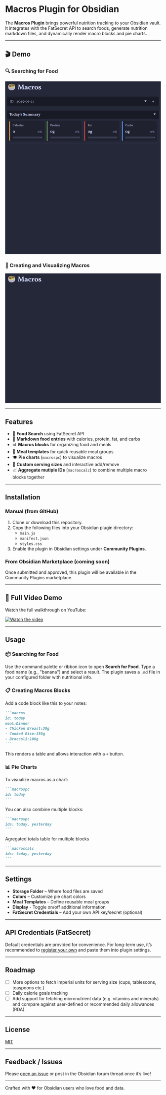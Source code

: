 # Macros Plugin for Obsidian

The **Macros Plugin** brings powerful nutrition tracking to your Obsidian vault. It integrates with the FatSecret API to search foods, generate nutrition markdown files, and dynamically render macro blocks and pie charts.

---

## 🎬 Demo

### 🔍 Searching for Food

![Search GIF](images/V2/Live-Search.gif)

### 🍎 Creating and Visualizing Macros

![Macros GIF](images/V2/Macros-Table.gif)

---

## Features

- 🥑 **Food Search** using FatSecret API
- 📝 **Markdown food entries** with calories, protein, fat, and carbs
- 📊 **Macros blocks** for organizing food and meals
- 🥗 **Meal templates** for quick reusable meal groups
- 🍽️ **Pie charts** (`macrospc`) to visualize macros
- 📐 **Custom serving sizes** and interactive add/remove
- 📈 **Aggregate mutiple IDs** (`macroscalc`) to combine multiple macro blocks together

---

## Installation

### Manual (from GitHub)

1. Clone or download this repository.
2. Copy the following files into your Obsidian plugin directory:
   - `main.js`
   - `manifest.json`
   - `styles.css`
3. Enable the plugin in Obsidian settings under **Community Plugins**.

### From Obsidian Marketplace (coming soon)

Once submitted and approved, this plugin will be available in the Community Plugins marketplace.

---

## 🎥 Full Video Demo

Watch the full walkthrough on YouTube:

[![Watch the video](https://img.youtube.com/vi/0cOk846lRuc/hqdefault.jpg)](https://youtu.be/0cOk846lRuc)

---

## Usage

### 📦 Searching for Food
Use the command palette or ribbon icon to open **Search for Food**.
Type a food name (e.g., "banana") and select a result.
The plugin saves a `.md` file in your configured folder with nutritional info.

### 📋 Creating Macros Blocks
Add a code block like this to your notes:

````markdown
```macros
id: today
meal:Dinner
- Chicken Breast:30g
- Cooked Rice:150g
- Broccoli:100g
```
````

This renders a table and allows interaction with a `+` button.

### 📊 Pie Charts
To visualize macros as a chart:

````markdown
```macrospc
id: today
```
````

You can also combine multiple blocks:

````markdown
```macrospc
ids: today, yesterday
```
````
Agregated totals table for multiple blocks

````markdown
```macroscalc
ids: today, yesterday
```
````

---

## Settings

- **Storage Folder** – Where food files are saved
- **Colors** – Customize pie chart colors
- **Meal Templates** – Define reusable meal groups
- **Display** - Toggle on/off additional information
- **FatSecret Credentials** – Add your own API key/secret (optional)

---

## API Credentials (FatSecret)

Default credentials are provided for convenience.
For long-term use, it’s recommended to [register your own](https://platform.fatsecret.com/platform-api) and paste them into plugin settings.

---

## Roadmap

- [ ] More options to fetch imperial units for serving size (cups, tablesoons, teaspoons etc.)
- [ ] Daily calorie goals tracking
- [ ] Add support for fetching micronutrient data (e.g. vitamins and minerals) and compare against user-defined or recommended daily allowances (RDA).

---

## License
[MIT](LICENSE)

---

## Feedback / Issues

Please [open an issue](https://github.com/JamesCliffordSpratt/obsidian-macros-plugin/issues) or post in the Obsidian forum thread once it’s live!

---

Crafted with ❤️ for Obsidian users who love food and data.

